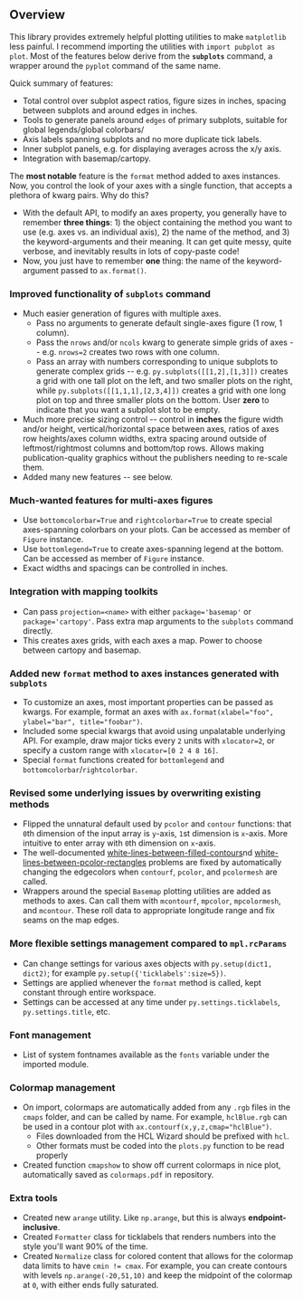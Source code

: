 ## Overview
This library provides extremely helpful plotting utilities to make `matplotlib` less painful. I recommend importing the utilities with `import pubplot as plot`. Most of the features below derive from the **`subplots`** command, a wrapper around the `pyplot` command of the same name.

Quick summary of features:

  * Total control over subplot aspect ratios, figure sizes in inches, spacing between subplots and around edges in inches.
  * Tools to generate panels around `edges` of primary subplots, suitable for global legends/global colorbars/
  * Axis labels spanning subplots and no more duplicate tick labels.
  * Inner subplot panels, e.g. for displaying averages across the x/y axis.
  * Integration with basemap/cartopy.

The **most notable** feature is the `format` method added to axes instances. Now, you control the look of your axes with a single function, that accepts a plethora of kwarg pairs. Why do this?

  * With the default API, to modify an axes property, you generally have to remember **three things**: 1) the object containing the method you want to use (e.g. axes vs. an individual axis), 2) the name of the method, and 3) the keyword-arguments and their meaning. It can get quite messy, quite verbose, and inevitably results in lots of copy-paste code!
  * Now, you just have to remember **one** thing: the name of the keyword-argument passed to `ax.format()`.

### Improved functionality of `subplots` command
   * Much easier generation of figures with multiple axes.
     * Pass no arguments to generate default single-axes figure (1 row, 1 column).
     * Pass the `nrows` and/or `ncols` kwarg to generate simple grids of axes -- e.g. `nrows=2` creates two rows with one column.
     * Pass an array with numbers corresponding to unique subplots to generate complex grids -- e.g. `py.subplots([[1,2],[1,3]])` creates a grid with one tall plot on the left,
     and two smaller plots on the right, while `py.subplots([[1,1,1],[2,3,4]])` creates a grid with one long plot on top and three smaller plots on the bottom. User **zero** to indicate that you want a subplot slot to be empty.
   * Much more precise sizing control -- control in **inches** the figure width and/or height, vertical/horizontal space between axes, ratios of axes row heights/axes column widths, extra spacing around outside of leftmost/rightmost columns and bottom/top rows. Allows making publication-quality graphics without the publishers needing to re-scale them.
   * Added many new features -- see below.
### Much-wanted features for multi-axes figures
   * Use `bottomcolorbar=True` and `rightcolorbar=True` to create special axes-spanning colorbars on your plots. Can be accessed as member of `Figure` instance.
   * Use `bottomlegend=True` to create axes-spanning legend at the bottom. Can be accessed as member of `Figure` instance.
   * Exact widths and spacings can be controlled in inches.
### Integration with mapping toolkits
   * Can pass `projection=<name>` with either `package='basemap'` or `package='cartopy'`. Pass extra map arguments to the `subplots` command directly.
   * This creates axes grids, with each axes a map. Power to choose between cartopy and basemap.
### Added new `format` method to axes instances generated with `subplots`
   * To customize an axes, most important properties can be passed as kwargs. For example, format an axes with `ax.format(xlabel="foo", ylabel="bar", title="foobar")`.
   * Included some special kwargs that avoid using unpalatable underlying API. For example, draw major ticks every `2` units with `xlocator=2`, or specify a custom range with `xlocator=[0 2 4 8 16]`.
   * Special `format` functions created for `bottomlegend` and `bottomcolorbar`/`rightcolorbar`.
### Revised some underlying issues by overwriting existing methods
   * Flipped the unnatural default used by `pcolor` and `contour` functions: that `0`th dimension of the input array is `y`-axis, `1`st dimension is `x`-axis. More intuitive to enter array with `0`th dimension on `x`-axis.
   * The well-documented [white-lines-between-filled-contours](https://stackoverflow.com/q/8263769/4970632)nd [white-lines-between-pcolor-rectangles](https://stackoverflow.com/q/27092991/4970632) problems are fixed by automatically changing the edgecolors when `contourf`, `pcolor`, and `pcolormesh` are called.
   * Wrappers around the special `Basemap` plotting utilities are added as methods to axes. Can call them with `mcontourf`, `mpcolor`, `mpcolormesh`, and `mcontour`.
   These roll data to appropriate longitude range and fix seams on the map edges.
### More flexible settings management compared to `mpl.rcParams`
   * Can change settings for various axes objects with `py.setup(dict1, dict2)`; for example `py.setup({'ticklabels':size=5})`.
   * Settings are applied whenever the `format` method is called, kept constant through entire workspace.
   * Settings can be accessed at any time under `py.settings.ticklabels`, `py.settings.title`, etc.
### Font management
   * List of system fontnames available as the `fonts` variable under the imported module.
### Colormap management
   * On import, colormaps are automatically added from any `.rgb` files in the `cmaps` folder, and can be called by name. For example, `hclBlue.rgb` can be used in a contour plot with `ax.contourf(x,y,z,cmap="hclBlue")`.
      * Files downloaded from the HCL Wizard should be prefixed with `hcl`.
      * Other formats must be coded into the `plots.py` function to be read properly
   * Created function `cmapshow` to show off current colormaps in nice plot, automatically saved as `colormaps.pdf` in repository.
### Extra tools
   * Created new `arange` utility. Like `np.arange`, but this is always **endpoint-inclusive**.
   * Created `Formatter` class for ticklabels that renders numbers into the style you'll want 90% of the time.
   * Created `Normalize` class for colored content that allows for the colormap data limits to have `cmin != cmax`. For example, you can create contours with levels `np.arange(-20,51,10)` and keep the midpoint of the colormap at `0`, with either ends fully saturated.

